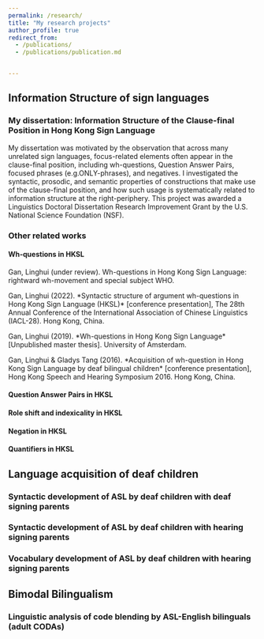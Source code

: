 ```yaml
---
permalink: /research/
title: "My research projects"
author_profile: true
redirect_from: 
  - /publications/
  - /publications/publication.md


---
```



## Information Structure of sign languages
### My dissertation: Information Structure of the Clause-final Position in Hong Kong Sign Language 

My dissertation was motivated by the observation that across many unrelated sign languages, focus-related elements often appear in the clause-final position, including wh-questions, Question Answer Pairs, focused phrases (e.g.ONLY-phrases), and negatives. I investigated the syntactic, prosodic, and semantic properties of constructions that make use of the clause-final position, and how such usage is systematically related to information structure at the right-periphery. This project was awarded a Linguistics Doctoral Dissertation Research Improvement Grant by the U.S. National Science Foundation (NSF).

### Other related works
#### Wh-questions in HKSL
 <p> Gan, Linghui (under review). Wh-questions in Hong Kong Sign Language: rightward wh-movement and special subject WHO. </p>
 <p> Gan, Linghui (2022). *Syntactic structure of argument wh-questions in Hong Kong Sign Language (HKSL)* [conference presentation], The 28th Annual Conference of the International Association of Chinese Linguistics (IACL-28). Hong Kong, China. </p>
 <p> Gan, Linghui (2019). *Wh-questions in Hong Kong Sign Language* [Unpublished master thesis]. University of Amsterdam. </p>
 <p> Gan, Linghui & Gladys Tang (2016). *Acquisition of wh-question in Hong Kong Sign Language by deaf bilingual children* [conference presentation], Hong Kong Speech and Hearing Symposium 2016. Hong Kong, China. </p>

#### Question Answer Pairs in HKSL

#### Role shift and indexicality in HKSL 

#### Negation in HKSL
#### Quantifiers in HKSL

## Language acquisition of deaf children 
### Syntactic development of ASL by deaf children with deaf signing parents
### Syntactic development of ASL by deaf children with hearing signing parents
### Vocabulary development of ASL by deaf children with hearing signing parents


## Bimodal Bilingualism
### Linguistic analysis of code blending by ASL-English bilinguals (adult CODAs)
